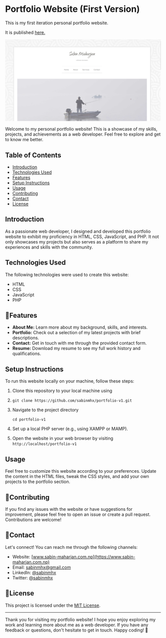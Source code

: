 # Portfolio Website (First Version)

This is my first iteration personal portfolio website.

It is published [here.](http://sabin-maharjan.com.np/v1)

![Portfolio Website](img/personal_portfolio_v1.png)

Welcome to my personal portfolio website! This is a showcase of my skills, projects, and achievements as a web developer. Feel free to explore and get to know me better.

## Table of Contents

- [Introduction](#introduction)
- [Technologies Used](#technologies-used)
- [Features](#features)
- [Setup Instructions](#setup-instructions)
- [Usage](#usage)
- [Contributing](#contributing)
- [Contact](#contact)
- [License](#license)

## Introduction

As a passionate web developer, I designed and developed this portfolio website to exhibit my proficiency in HTML, CSS, JavaScript, and PHP. It not only showcases my projects but also serves as a platform to share my experiences and skills with the community.

## Technologies Used

The following technologies were used to create this website:

- HTML
- CSS
- JavaScript
- PHP

## 🚀Features

- **About Me:** Learn more about my background, skills, and interests.
- **Portfolio:** Check out a selection of my latest projects with brief descriptions.
- **Contact:** Get in touch with me through the provided contact form.
- **Resume:** Download my resume to see my full work history and qualifications.

## Setup Instructions

To run this website locally on your machine, follow these steps:

1. Clone this repository to your local machine using
2. 
    ```
    git clone https://github.com/sabinmhx/portfolio-v1.git
    ```

3. Navigate to the project directory

    ```
    cd portfolio-v1
    ```
4. Set up a local PHP server (e.g., using XAMPP or MAMP).

5. Open the website in your web browser by visiting `http://localhost/portfolio-v1`


## Usage

Feel free to customize this website according to your preferences. Update the content in the HTML files, tweak the CSS styles, and add your own projects to the portfolio section.

## 🤝Contributing

If you find any issues with the website or have suggestions for improvement, please feel free to open an issue or create a pull request. Contributions are welcome!

## 📧Contact

Let's connect! You can reach me through the following channels:

- Website: [www.sabin-maharjan.com.np](https://www.sabin-maharjan.com.np)
- Email: sabinmhx@gmail.com
- LinkedIn: [@sabinmhx](https://www.linkedin.com/in/sabinmhx)
- Twitter: [@sabinmhx](https://twitter.com/sabinmhx)

## 📄License

This project is licensed under the [MIT License](LICENSE).

---

Thank you for visiting my portfolio website! I hope you enjoy exploring my work and learning more about me as a web developer. If you have any feedback or questions, don't hesitate to get in touch. Happy coding! 🚀
